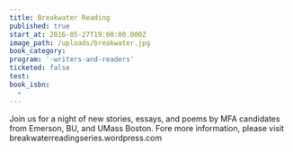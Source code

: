 ```yaml
---
title: Breakwater Reading
published: true
start_at: 2016-05-27T19:00:00.000Z
image_path: /uploads/breakwater.jpg
book_category:
program: '-writers-and-readers'
ticketed: false
test:
book_isbn:
  -
---
```



Join us for a night of new stories, essays, and poems by MFA candidates from Emerson, BU, and UMass Boston. Fore more information, please visit breakwaterreadingseries.wordpress.com